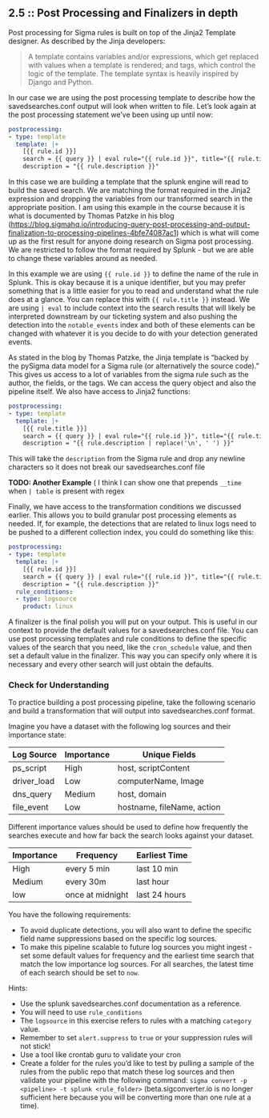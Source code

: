 ## 2.5 :: Post Processing and Finalizers in depth

Post processing for Sigma rules is built on top of the Jinja2 Template designer. As described by the Jinja developers:

> A template contains variables and/or expressions, which get replaced with values when a template is rendered; and tags, which control the logic of the template. The template syntax is heavily inspired by Django and Python.

In our case we are using the post processing template to describe how the savedsearches.conf output will look when written to file. Let’s look again at the post processing statement we’ve been using up until now:

```yaml
postprocessing:
- type: template
  template: |+
    [{{ rule.id }}]
    search = {{ query }} | eval rule="{{ rule.id }}", title="{{ rule.title }}" | collect index=notable_events
    description = "{{ rule.description }}"
```
In this case we are building a template that the splunk engine will read to build the saved search. We are matching the format required in the Jinja2 expression and dropping the variables from our transformed search in the appropriate position. I am using this example in the course because it is what is documented by Thomas Patzke in his blog (https://blog.sigmahq.io/introducing-query-post-processing-and-output-finalization-to-processing-pipelines-4bfe74087ac1) which is what will come up as the first result for anyone doing research on Sigma post processing. We are restricted to follow the format required by Splunk - but we are able to change these variables around as needed.

In this example we are using `{{ rule.id }}` to define the name of the rule in Splunk. This is okay because it is a unique identifier, but you may prefer something that is a little easier for you to read and understand what the rule does at a glance. You can replace this with `{{ rule.title }}` instead. We are using `| eval` to include context into the search results that will likely be interpreted downstream by our ticketing system and also pushing the detection into the `notable_events` index and both of these elements can be changed with whatever it is you decide to do with your detection generated events.

As stated in the blog by Thomas Patzke, the Jinja template is “backed by the pySigma data model for a Sigma rule (or alternatively the source code).” This gives us access to a lot of variables from the sigma rule such as the author, the fields, or the tags. We can access the query object and also the pipeline itself.  We also have access to Jinja2 functions:

```yaml
postprocessing:
- type: template
  template: |+
    [{{ rule.title }}]
    search = {{ query }} | eval rule="{{ rule.id }}", title="{{ rule.title }}" | collect index=notable_events addinfo=True source="{{ rule.id }}"
    description = "{{ rule.description | replace('\n', ' ') }}"
```
This will take the `description` from the Sigma rule and drop any newline characters so it does not break our savedsearches.conf file

**TODO: Another Example** ( I think I can show one that prepends `__time` when `| table` is present with regex

Finally, we have access to the transformation conditions we discussed earlier. This allows you to build granular post processing elements as needed. If, for example, the detections that are related to linux logs need to be pushed to a different collection index, you could do something like this:

```yaml
postprocessing:
- type: template
  template: |+
    [{{ rule.id }}]
    search = {{ query }} | eval rule="{{ rule.id }}", title="{{ rule.title }}" | collect index=linux_notable_events
    description = "{{ rule.description }}"
  rule_conditions:
  - type: logsource       
    product: linux
```
A finalizer is the final polish you will put on your output. This is useful in our context to provide the default values for a savedsearches.conf file. You can use post processing templates and rule conditions to define the specific values of the search that you need, like the `cron_schedule` value, and then set a default value in the finalizer. This way you can specify only where it is necessary and every other search will just obtain the defaults.

### Check for Understanding
To practice building a post processing pipeline, take the following scenario and build a transformation that will output into savedsearches.conf format.

Imagine you have a dataset with the following log sources and their importance state:

| Log Source | Importance | Unique Fields |
| -- | -- | -- |
| ps_script | High | host, scriptContent |
| driver_load | Low | computerName, Image |
| dns_query | Medium | host, domain |
| file_event | Low | hostname, fileName, action |

Different importance values should be used to define how frequently the searches execute and how far back the search looks against your dataset.

| Importance | Frequency | Earliest Time |
|--|--|--|
| High | every 5 min | last 10 min |
| Medium | every 30m | last hour |
| low | once at midnight | last 24 hours |

You have the following requirements:
- To avoid duplicate detections, you will also want to define the specific field name suppressions based on the specific log sources.
- To make this pipeline scalable to future log sources you might ingest - set some default values for frequency and the earliest time search that match the low importance log sources. For all searches, the latest time of each search should be set to `now`.

Hints:
- Use the splunk savedsearches.conf documentation as a reference.
- You will need to use `rule_conditions`
- The `logsource` in this exercise refers to rules with a matching `category` value.
- Remember to set `alert.suppress` to `true` or your suppression rules will not stick!
- Use a tool like crontab guru to validate your cron
- Create a folder for the rules you’d like to test by pulling a sample of the rules from the public repo that match these log sources and then validate your pipeline with the following command: `sigma convert -p <pipeline> -t splunk <rule_folder>` (beta.sigconverter.io is no longer sufficient here because you will be converting more than one rule at a time).